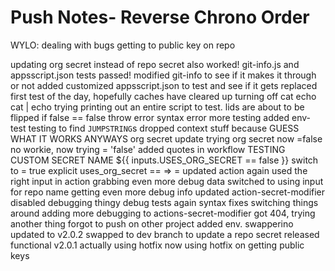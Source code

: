 # Push Notes- Reverse Chrono Order

WYLO: dealing with bugs getting to public key on repo 

updating org secret instead of repo secret also worked!
git-info.js and appsscript.json tests passed!
modified git-info to see if it makes it through or not
added customized appsscript.json to test and see if it gets replaced
first test of the day, hopefully caches have cleared up
turning off cat echo
cat | echo
trying printing out an entire script to test.
lids are about to be flipped
if false == false throw error
syntax error
more testing
added env-test
testing to find ``JUMPSTRING``s
dropped context stuff because GUESS WHAT IT WORKS ANYWAYS
org secret update
trying org secret now
=false no workie, now trying = 'false'
added quotes in workflow
TESTING CUSTOM SECRET NAME
${{ inputs.USES_ORG_SECRET  == false }}
switch to = true
explicit uses_org_secret
== => =
updated action again
used the right input in action
grabbing even more debug data
switched to using input for repo name
getting even more debug info
updated action-secret-modifier
disabled debugging thingy
debug tests again
syntax fixes
switching things around
adding more debugging to actions-secret-modifier
got 404, trying another thing
forgot to push on other project
added env.
swapperino
updated to v2.0.2
swapped to dev branch to update a repo secret
released functional v2.0.1
actually using hotfix now
using hotfix on getting public keys